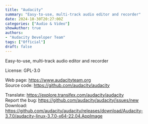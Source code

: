 ```yaml
---
title: "Audacity"
summary: "Easy-to-use, multi-track audio editor and recorder"
date: 2024-10-30T20:27:00Z
categories: ["Audio & Video"]
showAuthor: true
authors:
- "Audacity Developer Team"
tags: ["Official"]
draft: false
---
```


Easy-to-use, multi-track audio editor and recorder

License: GPL-3.0

Web page: <https://www.audacityteam.org>  
Source code: <https://github.com/audacity/audacity>  

Translate: <https://explore.transifex.com/audacity/audacity>  
Report the bug: <https://github.com/audacity/audacity/issues/new>  
Download: <https://github.com/audacity/audacity/releases/download/Audacity-3.7.0/audacity-linux-3.7.0-x64-22.04.AppImage>
